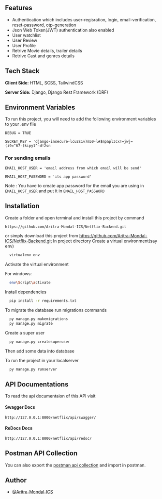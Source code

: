 
## Features

- Authentication which includes user-regisration, login, email-verification, reset-password, otp-generation
- Json Web Token(JWT) authentication also enabled
- User watchlist
- User Review
- User Profile
- Retrive Movie details, trailer details
- Retrive Cast and genres details
## Tech Stack

**Client Side:** HTML, SCSS, TailwindCSS

**Server Side:** Django, Django Rest Framework (DRF)


## Environment Variables

To run this project, you will need to add the following environment variables to your .env file

`DEBUG = TRUE`

`SECRET_KEY = 'django-insecure-lcu2s1v)m50-l#$mpapl3cx!=jwj=(i9=^67-)kipy1^-d!2sn`

### For sending emails
`EMAIL_HOST_USER = 'email address from which email will be send'`

`EMAIL_HOST_PASSWORD = 'its app password'`

Note : You have to create app password for the email you are using in `EMAIL_HOST_USER` and put it in `EMAIL_HOST_PASSWORD`
## Installation

Create a folder and open terminal and install this project by
command 
```bash
https://github.com/Aritra-Mondal-ICS/Netflix-Backend.git
```
or simply download this project from https://github.com/Aritra-Mondal-ICS/Netflix-Backend.git
In project directory Create a virtual environment(say env)

```bash
  virtualenv env

```
Activate the virtual environment

For windows:
```bash
  env\Script\activate

```
Install dependencies
```bash
  pip install -r requirements.txt

```
To migrate the database run migrations commands
```bash
  py manage.py makemigrations
  py manage.py migrate

```

Create a super user
```bash
  py manage.py createsuperuser

```
Then add some data into database


To run the project in your localserver
```bash
  py manage.py runserver

```
## API Documentations

To read the api documentaion of this API visit

#### Swagger Docs
`http://127.0.0.1:8000/netflix/api/swagger/`

#### ReDocs Docs
`http://127.0.0.1:8000/netflix/api/redoc/`

## Postman API Collection
You can also export the [postman api collection](https://github.com/Aritra-Mondal-ICS/Netflix-Backend/blob/main/Netflix%20API.postman_collection.json) and import in postman.

## Author

- [@Aritra-Mondal-ICS](https://www.github.com/Aritra-Mondal-ICS)
